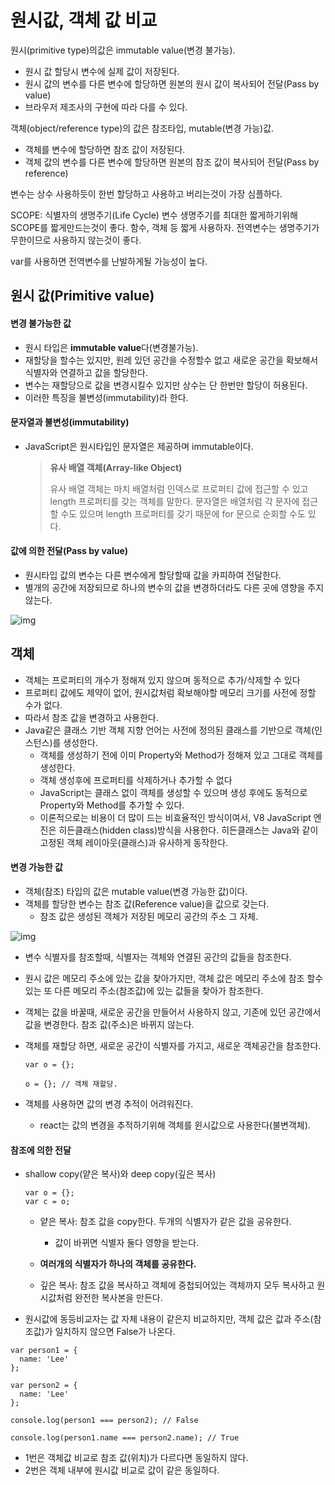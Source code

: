 # 원시값, 객체 값 비교

원시(primitive type)의값은 immutable value(변경 불가능).

- 원시 값 할당시 변수에 실제 값이 저장된다.
- 원시 값의 변수를 다른 변수에 할당하면 원본의 원시 값이 복사되어 전달(Pass by value)
- 브라우저 제조사의 구현에 따라 다를 수 있다.

객체(object/reference type)의 값은 참조타입, mutable(변경 가능)값.

- 객체를 변수에 할당하면 참조 값이 저장된다.
- 객체 값의 변수를 다른 변수에 할당하면 원본의 참조 값이 복사되어 전달(Pass by reference)

변수는 상수 사용하듯이 한번 할당하고 사용하고 버리는것이 가장 심플하다.

SCOPE: 식별자의 생명주기(Life Cycle) 변수 생명주기를 최대한 짧게하기위해 SCOPE를 짧게만드는것이 좋다. 함수, 객체 등 짧게 사용하자. 전역변수는 생명주기가 무한이므로 사용하지 않는것이 좋다.

var를 사용하면 전역변수를 난발하게될 가능성이 높다.



## 원시 값(Primitive value)

#### 변경 불가능한 값

- 원시 타입은 **immutable value**다(변경불가능).
- 재할당을 할수는 있지만, 원레 있던 공간을 수정할수 없고 새로운 공간을 확보해서 식별자와 연결하고 값을 할당한다.
- 변수는 재할당으로 값을 변경시킬수 있지만 상수는 단 한번만 할당이 허용된다.
- 이러한 특징을 불변성(immutability)라 한다.



#### 문자열과 불변성(immutability)

- JavaScript은 원시타입인 문자열은 제공하며 immutable이다.

  > **유사 배열 객체(Array-like Object)**
  >
  > 유사 배열 객체는 마치 배열처럼 인덱스로 프로퍼티 값에 접근할 수 있고 length 프로퍼티를 갖는 객체를 말한다. 문자열은 배열처럼 각 문자에 접근할 수도 있으며 length 프로퍼티를 갖기 때문에 for 문으로 순회할 수도 있다.



#### 값에 의한 전달(Pass by value)

- 원시타입 값의 변수는 다른 변수에게 할당할때 값을 카피하여 전달한다.
- 별개의 공간에 저장되므로 하나의 변수의 값을 변경하더라도 다른 곳에 영향을 주지 않는다.

![img](https://poiemaweb.com/assets/fs-images/10-3.png)



## 객체

- 객체는 프로퍼티의 개수가 정해져 있지 않으며 동적으로 추가/삭제할 수 있다
- 프로퍼티 값에도 제약이 없어, 원시값처럼 확보해야할 메모리 크기를 사전에 정할 수가 없다.
- 따라서 참조 값을 변경하고 사용한다.
- Java같은 클래스 기반 객체 지향 언어는 사전에 정의된 클래스를 기반으로 객체(인스턴스)를 생성한다.
  - 객체를 생성하기 전에 이미 Property와 Method가 정해져 있고 그대로 객체를 생성한다.
  - 객체 생성후에 프로퍼티를 삭제하거나 추가할 수 없다
  - JavaScript는 클래스 없이 객체를 생성할 수 있으며 생성 후에도 동적으로 Property와 Method를 추가할 수 있다.
  - 이론적으로는 비용이 더 많이 드는 비효율적인 방식이여서, V8 JavaScript 엔진은 히든클래스(hidden class)방식을 사용한다. 히든클래스는 Java와 같이 고정된 객체 레이아웃(클래스)과 유사하게 동작한다.



#### 변경 가능한 값

- 객체(참조) 타입의 값은 mutable value(변경 가능한 값)이다.
- 객체를 할당한 변수는 참조 값(Reference value)을 값으로 갖는다.
  - 참조 값은 생성된 객체가 저장된 메모리 공간의 주소 그 자체.

![img](https://poiemaweb.com/assets/fs-images/10-6.png)

- 변수 식별자를 참조할때, 식별자는 객체와 연결된 공간의 값들을 참조한다.

- 원시 값은 메모리 주소에 있는 값을 찾아가지만, 객체 값은 메모리 주소에 참조 할수있는 또 다른 메모리 주소(참조값)에 있는 값들을 찾아가 참조한다.

- 객체는 값을 바꿀때, 새로운 공간을 만들어서 사용하지 않고, 기존에 있던 공간에서 값을 변경한다. 참조 값(주소)은 바뀌지 않는다.

- 객체를 재할당 하면, 새로운 공간이 식별자를 가지고, 새로운 객체공간을 참조한다.

  ```
  var o = {};
  
  o = {}; // 객체 재할당.
  ```

- 객체를 사용하면 값의 변경 추적이 어려워진다.

  - react는 값의 변경을 추적하기위해 객체를 윈시값으로 사용한다(불변객체).



#### 참조에 의한 전달

- shallow copy(얕은 복사)와 deep copy(깊은 복사)

  ```
  var o = {};
  var c = o;
  ```

  - 얕은 복사: 참조 값을 copy한다. 두개의 식별자가 같은 값을 공유한다.
    - 값이 바뀌면 식별자 둘다 영향을 받는다.
  - **여러개의 식별자가 하나의 객체를 공유한다.**

  - 깊은 복사: 참조 값을 복사하고 객체에 중첩되어있는 객체까지 모두 복사하고 원시값처럼 완전한 복사본을 만든다.

- 원시값에 동등비교자는 값 자체 내용이 같은지 비교하지만, 객체 값은 값과 주소(참조값)가 일치하지 않으면 False가 나온다.

```
var person1 = {
  name: 'Lee'
};

var person2 = {
  name: 'Lee'
};

console.log(person1 === person2); // False

console.log(person1.name === person2.name); // True
```

- 1번은 객체값 비교로 참조 값(위치)가 다르다면 동일하지 않다.
- 2번은 객체 내부에 원시값 비교로 값이 같은 동일하다.



